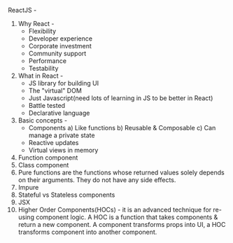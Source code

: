 ReactJS -

1. Why React -
    - Flexibility
    - Developer experience
    - Corporate investment
    - Community support
    - Performance
    - Testability
1. What in React -
    - JS library for building UI
    - The "virtual" DOM
    - Just Javascript(need lots of learning in JS to be better in React)
    - Battle tested
    - Declarative language
2. Basic concepts -
    - Components
        a) Like functions
        b) Reusable & Composable
        c) Can manage a private state
    - Reactive updates
    - Virtual views in memory
3. Function component
4. Class component
5. Pure functions are the functions whose returned values solely depends on their arguments. They do not have any side effects.
6. Impure
7. Stateful vs Stateless components
8. JSX
9. Higher Order Components(HOCs) - it is an advanced technique for re-using component logic. A HOC is a function that takes components & return a new component. A component transforms props into UI, a HOC transforms component into another component.